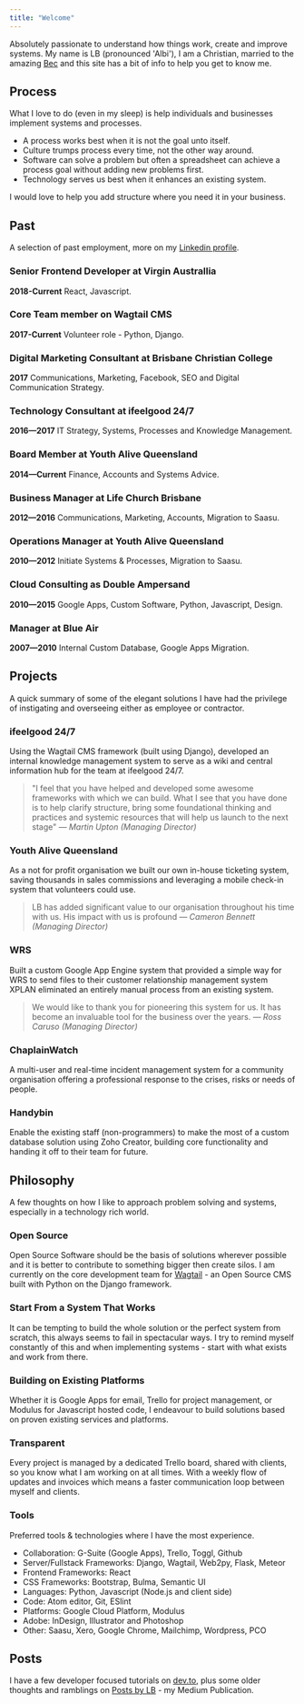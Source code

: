 ```yaml
---
title: "Welcome"
---
```


Absolutely passionate to understand how things work, create and improve systems. My name is LB (pronounced 'Albi'), I am a Christian, married to the amazing [Bec](https://www.instagram.com/becj/) and this site has a bit of info to help you get to know me.

<a name="process"></a>
## Process

What I love to do (even in my sleep) is help individuals and businesses implement systems and processes.

* A process works best when it is not the goal unto itself.
* Culture trumps process every time, not the other way around.
* Software can solve a problem but often a spreadsheet can achieve a process goal without adding new problems first.
* Technology serves us best when it enhances an existing system.

I would love to help you add structure where you need it in your business.

<a name="past"></a>
## Past

A selection of past employment, more on my [Linkedin profile](https://www.linkedin.com/in/lb-/).

### Senior Frontend Developer at Virgin Australlia
__2018-Current__
React, Javascript.

### Core Team member on Wagtail CMS
__2017-Current__
Volunteer role - Python, Django.

### Digital Marketing Consultant at Brisbane Christian College
__2017__
Communications, Marketing, Facebook, SEO and Digital Communication Strategy.

### Technology Consultant at ifeelgood 24/7
__2016—2017__
IT Strategy, Systems, Processes and Knowledge Management.

### Board Member at Youth Alive Queensland
__2014—Current__
Finance, Accounts and Systems Advice.

### Business Manager at Life Church Brisbane
__2012—2016__
Communications, Marketing, Accounts, Migration to Saasu.

### Operations Manager at Youth Alive Queensland
__2010—2012__
Initiate Systems &amp; Processes, Migration to Saasu.

### Cloud Consulting as Double Ampersand
__2010—2015__
Google Apps, Custom Software, Python, Javascript, Design.

### Manager at Blue Air
__2007—2010__
Internal Custom Database, Google Apps Migration.

<a name="projects"></a>
## Projects

A quick summary of some of the elegant solutions I have had the privilege of instigating and overseeing either as employee or contractor.

### ifeelgood 24/7
Using the Wagtail CMS framework (built using Django), developed an internal knowledge management system to serve as a wiki and central information hub for the team at ifeelgood 24/7.
> "I feel that you have helped and developed some awesome frameworks with which we can build. What I see that you have done is to help clarify structure, bring some foundational thinking and practices and systemic resources that will help us launch to the next stage" _— Martin Upton (Managing Director)_

### Youth Alive Queensland
As a not for profit organisation we built our own in-house ticketing system, saving thousands in sales commissions and leveraging a mobile check-in system that volunteers could use.
>LB has added significant value to our organisation throughout his time with us. His impact with us is profound _— Cameron Bennett (Managing Director)_

### WRS
Built a custom Google App Engine system that provided a simple way for WRS to send files to their customer relationship management system XPLAN eliminated an entirely manual process from an existing system.
>We would like to thank you for pioneering this system for us. It has become an invaluable tool for the business over the years. _— Ross Caruso (Managing Director)_

### ChaplainWatch
A multi-user and real-time incident management system for a community organisation offering a professional response to the crises, risks or needs of people.

### Handybin
Enable the existing staff (non-programmers) to make the most of a custom database solution using Zoho Creator, building core functionality and handing it off to their team for future.

<a name="philosophy"></a>
## Philosophy
A few thoughts on how I like to approach problem solving and systems, especially in a technology rich world.

### Open Source
Open Source Software should be the basis of solutions wherever possible and it is better to contribute to something bigger then create silos. I am currently on the core development team for [Wagtail](https://wagtail.io/) - an Open Source CMS built with Python on the Django framework.

### Start From a System That Works
It can be tempting to build the whole solution or the perfect system from scratch, this always seems to fail in spectacular ways. I try to remind myself constantly of this and when implementing systems - start with what exists and work from there.

### Building on Existing Platforms
Whether it is Google Apps for email, Trello for project management, or Modulus for Javascript hosted code, I endeavour to build solutions based on proven existing services and platforms.

### Transparent
Every project is managed by a dedicated Trello board, shared with clients, so you know what I am working on at all times. With a weekly flow of updates and invoices which means a faster communication loop between myself and clients.

### Tools
Preferred tools &amp; technologies where I have the most experience.

* Collaboration: G-Suite (Google Apps), Trello, Toggl, Github
* Server/Fullstack Frameworks: Django, Wagtail, Web2py, Flask, Meteor
* Frontend Frameworks: React
* CSS Frameworks: Bootstrap, Bulma, Semantic UI
* Languages: Python, Javascript (Node.js and client side)
* Code: Atom editor, Git, ESlint
* Platforms: Google Cloud Platform, Modulus
* Adobe: InDesign, Illustrator and Photoshop
* Other: Saasu, Xero, Google Chrome, Mailchimp, Wordpress, PCO

<a name="posts"></a>
## Posts
I have a few developer focused tutorials on [dev.to](https://dev.to/lb), plus some older thoughts and ramblings on [Posts by LB](https://posts-by.lb.ee) - my Medium Publication.
